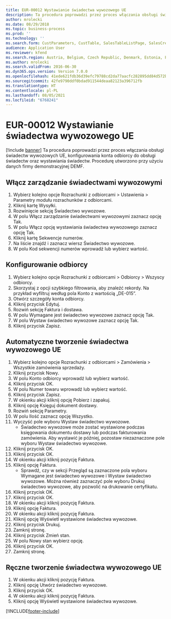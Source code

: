 ```yaml
---
title: EUR-00012 Wystawianie świadectwa wywozowego UE
description: Ta procedura poprowadzi przez proces włączania obsługi świadectw wywozowych UE, konfigurowania konta odbiorcy do obsługi świadectw oraz wystawiania świadectw.
author: mrolecki
ms.date: 08/29/2018
ms.topic: business-process
ms.prod: ''
ms.technology: ''
ms.search.form: CustParameters, CustTable, SalesTableListPage, SalesCreateOrder, SalesTable, SalesEditLines,  CustInvoiceJournal, CustEntryCertificateJour_W, SrsReportViewerForm
audience: Application User
ms.reviewer: kfend
ms.search.region: Austria, Belgium, Czech Republic, Denmark, Estonia, Finland, France, Germany, Hungary, Ireland, Italy, Latvia, Lithuania, Netherlands, Poland, Spain, Sweden, United Kingdom
ms.author: mrolecki
ms.search.validFrom: 2016-06-30
ms.dyn365.ops.version: Version 7.0.0
ms.openlocfilehash: 41ede621fdb36d39efc79788cd2da77aacfc282895dd84d572b99f4528456643
ms.sourcegitcommit: 42fe9790ddf0bdad911544deaa82123a396712fb
ms.translationtype: HT
ms.contentlocale: pl-PL
ms.lasthandoff: 08/05/2021
ms.locfileid: "6768241"
---
```

# <a name="eur-00012-issue-an-eu-entry-certificate"></a>EUR-00012 Wystawianie świadectwa wywozowego UE

[!include [banner](../../includes/banner.md)]
Ta procedura poprowadzi przez proces włączania obsługi świadectw wywozowych UE, konfigurowania konta odbiorcy do obsługi świadectw oraz wystawiania świadectw. Procedurę utworzono przy użyciu danych firmy demonstracyjnej DEMF.


## <a name="enable-entry-certificate-management"></a>Włącz zarządzanie świadectwami wywozowymi
1. Wybierz kolejno opcje Rozrachunki z odbiorcami > Ustawienia > Parametry modułu rozrachunków z odbiorcami.
2. Kliknij kartę Wysyłki.
3. Rozwinięcie sekcję Świadectwo wywozowe.
4. W polu Włącz zarządzanie świadectwami wywozowymi zaznacz opcję Tak.
5. W polu Włącz opcję wystawiania świadectwa wywozowego zaznacz opcję Tak.
6. Kliknij kartę Sekwencje numerów.
7. Na liście znajdź i zaznacz wiersz Świadectwo wywozowe.
8. W polu Kod sekwencji numerów wprowadź lub wybierz wartość.

## <a name="set-up-a-customer"></a>Konfigurowanie odbiorcy
1. Wybierz kolejno opcje Rozrachunki z odbiorcami > Odbiorcy > Wszyscy odbiorcy.
2. Skorzystaj z opcji szybkiego filtrowania, aby znaleźć rekordy. Na przykład wyfiltruj według pola Konto z wartością „DE-015”.
3. Otwórz szczegóły konta odbiorcy.
4. Kliknij przycisk Edytuj.
5. Rozwiń sekcję Faktura i dostawa.
6. W polu Wymagane jest świadectwo wywozowe zaznacz opcję Tak.
7. W polu Wystaw świadectwo wywozowe zaznacz opcję Tak.
8. Kliknij przycisk Zapisz.

## <a name="create-an-eu-entry-certificate-automatically"></a>Automatyczne tworzenie świadectwa wywozowego UE
1. Wybierz kolejno opcje Rozrachunki z odbiorcami > Zamówienia > Wszystkie zamówienia sprzedaży.
2. Kliknij przycisk Nowy.
3. W polu Konto odbiorcy wprowadź lub wybierz wartość.
4. Kliknij przycisk OK.
5. W polu Numer towaru wprowadź lub wybierz wartość.
6. Kliknij przycisk Zapisz.
7. W okienku akcji kliknij opcję Pobierz i zapakuj.
8. Kliknij opcję Księguj dokument dostawy.
9. Rozwiń sekcję Parametry.
10. W polu Ilość zaznacz opcję Wszystko.
11. Wyczyść pole wyboru Wystaw świadectwo wywozowe.
    * Świadectwo wywozowe może zostać wystawione podczas księgowania dokumentu dostawy lub podczas fakturowania zamówienia. Aby wystawić je później, pozostaw niezaznaczone pole wyboru Wystaw świadectwo wywozowe.  
12. Kliknij przycisk OK.
13. Kliknij przycisk OK.
14. W okienku akcji kliknij pozycję Faktura.
15. Kliknij opcję Faktura.
    * Sprawdź, czy w sekcji Przegląd są zaznaczone pola wyboru Wymagane jest świadectwo wywozowe i Wystaw świadectwo wywozowe.  Można również zaznaczyć pole wyboru Drukuj świadectwo wywozowe, aby pozwolić na drukowanie certyfikatu.  
16. Kliknij przycisk OK.
17. Kliknij przycisk OK.
18. W okienku akcji kliknij pozycję Faktura.
19. Kliknij opcję Faktura.
20. W okienku akcji kliknij pozycję Faktura.
21. Kliknij opcję Wyświetl wystawione świadectwa wywozowe.
22. Kliknij przycisk Drukuj.
23. Zamknij stronę.
24. Kliknij przycisk Zmień stan.
25. W polu Nowy stan wybierz opcję.
26. Kliknij przycisk OK.
27. Zamknij stronę.

## <a name="create-an-eu-entry-certificate-manually"></a>Ręczne tworzenie świadectwa wywozowego UE
1. W okienku akcji kliknij pozycję Faktura.
2. Kliknij opcję Utwórz świadectwo wywozowe.
3. Kliknij przycisk OK.
4. W okienku akcji kliknij pozycję Faktura.
5. Kliknij opcję Wyświetl wystawione świadectwa wywozowe.



[!INCLUDE[footer-include](../../../includes/footer-banner.md)]